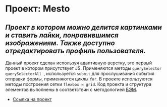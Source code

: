 # Проект: Mesto

_Проект в котором можно делится картинками и ставить лайки, понравившимся изображениям. Также доступно отредактировать профиль пользователя._
-----

Данный проект сделан используя адаптивную верстку, это первый проект в котором присутствует JS. Применяются методы ```querySelector``` ```querySelectorAll ```, используется ```submit``` для прослушивания события отправки формы, применяются циклы ```for```. В проекте используются методы построения сетки ```flexbox и grid```. Код проекта и структура элементов выполнены в соответствии с методологией [БЭМ](https://ru.bem.info/methodology/).


* [Ссылка на проект](https://ilya-bikmetov.github.io/mesto/index.html)
